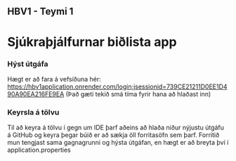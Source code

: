 ## HBV1 - Teymi 1
# Sjúkraþjálfurnar biðlista app

### Hýst útgáfa
Hægt er að fara á vefsíðuna hér: https://hbv1application.onrender.com/login;jsessionid=739CE21211D0EE1D490A90EA216FE9EA
(Það gæti tekið smá tíma fyrir hana að hlaðast inn)

### Keyrsla á tölvu
Til að keyra á tölvu í gegn um IDE þarf aðeins að hlaða niður nýjustu útgáfu á GitHub og keyra þegar búið er að sækja öll forritasöfn sem þarf.
Forritið mun tengjast sama gagnagrunni og hýsta útgáfan, en hægt er að breyta því í application.properties
